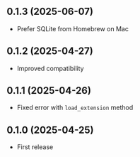 ## 0.1.3 (2025-06-07)

- Prefer SQLite from Homebrew on Mac

## 0.1.2 (2025-04-27)

- Improved compatibility

## 0.1.1 (2025-04-26)

- Fixed error with `load_extension` method

## 0.1.0 (2025-04-25)

- First release
